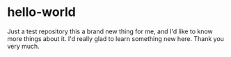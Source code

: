 # hello-world
Just a test repository
this a brand new thing for me, and I'd like to know more things about it.
I'd really glad to learn something new here.
Thank you very much.
